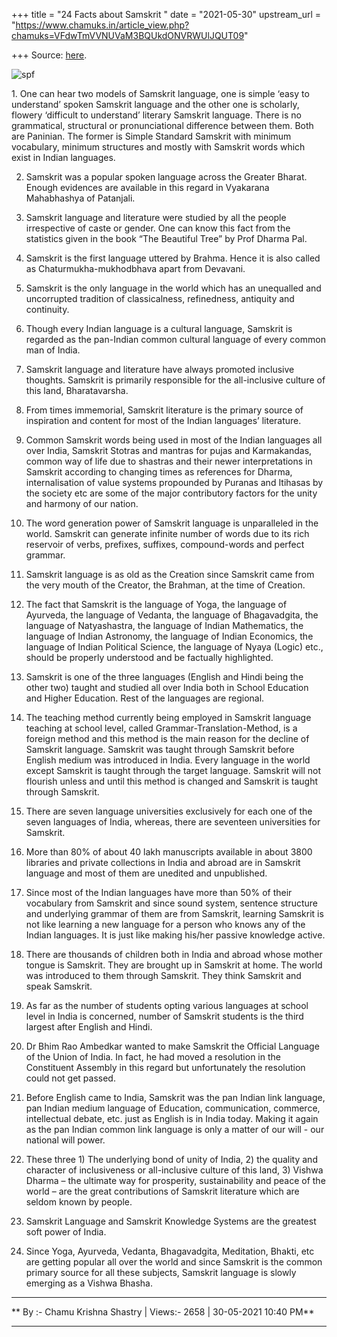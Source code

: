 +++
title = "24 Facts about Samskrit "
date = "2021-05-30"
upstream_url = "https://www.chamuks.in/article_view.php?chamuks=VFdwTmVVNUVaM3BQUkdONVRWUlJQUT09"

+++
Source: [here](https://www.chamuks.in/article_view.php?chamuks=VFdwTmVVNUVaM3BQUkdONVRWUlJQUT09).



![spf](article_img/CHAMU-162239462024%20facts%20about%20samskrit2.jpg)

1\. One can hear two models of Samskrit language, one is simple ‘easy to
understand’ spoken Samskrit language and the other one is scholarly,
flowery ‘difficult to understand’ literary Samskrit language. There is
no grammatical, structural or pronunciational difference between them.
Both are Paninian. The former is Simple Standard Samskrit with minimum
vocabulary, minimum structures and mostly with Samskrit words which
exist in Indian languages.  
  
2. Samskrit was a popular spoken language across the Greater Bharat.
Enough evidences are available in this regard in Vyakarana Mahabhashya
of Patanjali.  
  
3. Samskrit language and literature were studied by all the people
irrespective of caste or gender. One can know this fact from the
statistics given in the book “The Beautiful Tree” by Prof Dharma Pal.  
  
4. Samskrit is the first language uttered by Brahma. Hence it is also
called as Chaturmukha-mukhodbhava apart from Devavani.  
  
5. Samskrit is the only language in the world which has an unequalled
and uncorrupted tradition of classicalness, refinedness, antiquity and
continuity.  
  
6. Though every Indian language is a cultural language, Samskrit is
regarded as the pan-Indian common cultural language of every common man
of India.  
  
7. Samskrit language and literature have always promoted inclusive
thoughts. Samskrit is primarily responsible for the all-inclusive
culture of this land, Bharatavarsha.  
  
8. From times immemorial, Samskrit literature is the primary source of
inspiration and content for most of the Indian languages’ literature.  
  
9. Common Samskrit words being used in most of the Indian languages all
over India, Samskrit Stotras and mantras for pujas and Karmakandas,
common way of life due to shastras and their newer interpretations in
Samskrit according to changing times as references for Dharma,
internalisation of value systems propounded by Puranas and Itihasas by
the society etc are some of the major contributory factors for the unity
and harmony of our nation.  
  
10. The word generation power of Samskrit language is unparalleled in
the world. Samskrit can generate infinite number of words due to its
rich reservoir of verbs, prefixes, suffixes, compound-words and perfect
grammar.  
  
11. Samskrit language is as old as the Creation since Samskrit came from
the very mouth of the Creator, the Brahman, at the time of Creation.  
  
12. The fact that Samskrit is the language of Yoga, the language of
Ayurveda, the language of Vedanta, the language of Bhagavadgita, the
language of Natyashastra, the language of Indian Mathematics, the
language of Indian Astronomy, the language of Indian Economics, the
language of Indian Political Science, the language of Nyaya (Logic)
etc., should be properly understood and be factually highlighted.  
  
13. Samskrit is one of the three languages (English and Hindi being the
other two) taught and studied all over India both in School Education
and Higher Education. Rest of the languages are regional.  
  
14. The teaching method currently being employed in Samskrit language
teaching at school level, called Grammar-Translation-Method, is a
foreign method and this method is the main reason for the decline of
Samskrit language. Samskrit was taught through Samskrit before English
medium was introduced in India. Every language in the world except
Samskrit is taught through the target language. Samskrit will not
flourish unless and until this method is changed and Samskrit is taught
through Samskrit.  
  
15. There are seven language universities exclusively for each one of
the seven languages of India, whereas, there are seventeen universities
for Samskrit.  
  
16. More than 80% of about 40 lakh manuscripts available in about 3800
libraries and private collections in India and abroad are in Samskrit
language and most of them are unedited and unpublished.  
  
17. Since most of the Indian languages have more than 50% of their
vocabulary from Samskrit and since sound system, sentence structure and
underlying grammar of them are from Samskrit, learning Samskrit is not
like learning a new language for a person who knows any of the Indian
languages. It is just like making his/her passive knowledge active.  
  
18. There are thousands of children both in India and abroad whose
mother tongue is Samskrit. They are brought up in Samskrit at home. The
world was introduced to them through Samskrit. They think Samskrit and
speak Samskrit.  
  
19. As far as the number of students opting various languages at school
level in India is concerned, number of Samskrit students is the third
largest after English and Hindi.  
  
20. Dr Bhim Rao Ambedkar wanted to make Samskrit the Official Language
of the Union of India. In fact, he had moved a resolution in the
Constituent Assembly in this regard but unfortunately the resolution
could not get passed.  
  
21. Before English came to India, Samskrit was the pan Indian link
language, pan Indian medium language of Education, communication,
commerce, intellectual debate, etc. just as English is in India today.
Making it again as the pan Indian common link language is only a matter
of our will - our national will power.  
  
22. These three 1) The underlying bond of unity of India, 2) the quality
and character of inclusiveness or all-inclusive culture of this land, 3)
Vishwa Dharma – the ultimate way for prosperity, sustainability and
peace of the world – are the great contributions of Samskrit literature
which are seldom known by people.  
  
23. Samskrit Language and Samskrit Knowledge Systems are the greatest
soft power of India.  
  
24. Since Yoga, Ayurveda, Vedanta, Bhagavadgita, Meditation, Bhakti, etc
are getting popular all over the world and since Samskrit is the common
primary source for all these subjects, Samskrit language is slowly
emerging as a Vishwa Bhasha.  
  
  

------------------------------------------------------------------------

** By :- Chamu Krishna Shastry \| Views:- 2658 \| 30-05-2021 10:40
PM**  

------------------------------------------------------------------------

